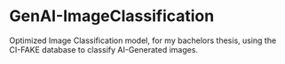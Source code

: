 # GenAI-ImageClassification

Optimized Image Classification model, for my bachelors thesis, using the CI-FAKE database to classify AI-Generated images.

